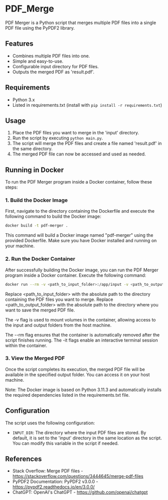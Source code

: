 # PDF_Merge

PDF Merger is a Python script that merges multiple PDF files into a single PDF file using the PyPDF2 library.

## Features

- Combines multiple PDF files into one.
- Simple and easy-to-use.
- Configurable input directory for PDF files.
- Outputs the merged PDF as 'result.pdf'.

## Requirements

- Python 3.x
- Listed in requirements.txt (install with `pip install -r requirements.txt`)

## Usage

1. Place the PDF files you want to merge in the 'input' directory.
2. Run the script by executing `python main.py`.
3. The script will merge the PDF files and create a file named 'result.pdf' in the same directory.
4. The merged PDF file can now be accessed and used as needed.

## Running in Docker

To run the PDF Merger program inside a Docker container, follow these steps:

### 1. Build the Docker Image

First, navigate to the directory containing the Dockerfile and execute the following command to build the Docker image:

```bash
docker build -t pdf-merger .
```

This command will build a Docker image named "pdf-merger" using the provided Dockerfile. Make sure you have Docker installed and running on your machine.

### 2. Run the Docker Container

After successfully building the Docker image, you can run the PDF Merger program inside a Docker container. Execute the following command:

```bash
docker run --rm -v <path_to_input_folder>:/app/input -v <path_to_output_folder>:/app -it pdf-merger
```

Replace <path_to_input_folder> with the absolute path to the directory containing the PDF files you want to merge. Replace <path_to_output_folder> with the absolute path to the directory where you want to save the merged PDF file.

The -v flag is used to mount volumes in the container, allowing access to the input and output folders from the host machine.

The --rm flag ensures that the container is automatically removed after the script finishes running. The -it flags enable an interactive terminal session within the container.

### 3. View the Merged PDF

Once the script completes its execution, the merged PDF file will be available in the specified output folder. You can access it on your host machine.

Note: The Docker image is based on Python 3.11.3 and automatically installs the required dependencies listed in the requirements.txt file.

## Configuration

The script uses the following configuration:

- `INPUT_DIR`: The directory where the input PDF files are stored. By default, it is set to the 'input' directory in the same location as the script. You can modify this variable in the script if needed.

## References

- Stack Overflow: Merge PDF files - https://stackoverflow.com/questions/3444645/merge-pdf-files
- PyPDF2 Documentation: PyPDF2 v3.0.0 - https://pypdf2.readthedocs.io/en/3.0.0/
- ChatGPT: OpenAI's ChatGPT - https://github.com/openai/chatgpt

